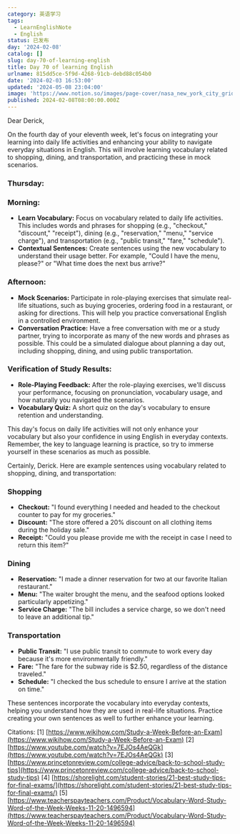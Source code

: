 ```yaml
---
category: 英语学习
tags:
  - LearnEnglishNote
  - English
status: 已发布
day: '2024-02-08'
catalog: []
slug: day-70-of-learning-english
title: Day 70 of learning English
urlname: 815dd5ce-5f9d-4268-91cb-debd88c054b0
date: '2024-02-03 16:53:00'
updated: '2024-05-08 23:04:00'
image: 'https://www.notion.so/images/page-cover/nasa_new_york_city_grid.jpg'
published: 2024-02-08T08:00:00.000Z
---
```


Dear Derick,


On the fourth day of your eleventh week, let's focus on integrating your learning into daily life activities and enhancing your ability to navigate everyday situations in English. This will involve learning vocabulary related to shopping, dining, and transportation, and practicing these in mock scenarios.


### Thursday:


### Morning:

- **Learn Vocabulary:** Focus on vocabulary related to daily life activities. This includes words and phrases for shopping (e.g., "checkout," "discount," "receipt"), dining (e.g., "reservation," "menu," "service charge"), and transportation (e.g., "public transit," "fare," "schedule").
- **Contextual Sentences:** Create sentences using the new vocabulary to understand their usage better. For example, "Could I have the menu, please?" or "What time does the next bus arrive?"

### Afternoon:

- **Mock Scenarios:** Participate in role-playing exercises that simulate real-life situations, such as buying groceries, ordering food in a restaurant, or asking for directions. This will help you practice conversational English in a controlled environment.
- **Conversation Practice:** Have a free conversation with me or a study partner, trying to incorporate as many of the new words and phrases as possible. This could be a simulated dialogue about planning a day out, including shopping, dining, and using public transportation.

### Verification of Study Results:

- **Role-Playing Feedback:** After the role-playing exercises, we'll discuss your performance, focusing on pronunciation, vocabulary usage, and how naturally you navigated the scenarios.
- **Vocabulary Quiz:** A short quiz on the day's vocabulary to ensure retention and understanding.

This day's focus on daily life activities will not only enhance your vocabulary but also your confidence in using English in everyday contexts. Remember, the key to language learning is practice, so try to immerse yourself in these scenarios as much as possible.


Certainly, Derick. Here are example sentences using vocabulary related to shopping, dining, and transportation:


### Shopping

- **Checkout:** "I found everything I needed and headed to the checkout counter to pay for my groceries."
- **Discount:** "The store offered a 20% discount on all clothing items during the holiday sale."
- **Receipt:** "Could you please provide me with the receipt in case I need to return this item?"

### Dining

- **Reservation:** "I made a dinner reservation for two at our favorite Italian restaurant."
- **Menu:** "The waiter brought the menu, and the seafood options looked particularly appetizing."
- **Service Charge:** "The bill includes a service charge, so we don't need to leave an additional tip."

### Transportation

- **Public Transit:** "I use public transit to commute to work every day because it's more environmentally friendly."
- **Fare:** "The fare for the subway ride is $2.50, regardless of the distance traveled."
- **Schedule:** "I checked the bus schedule to ensure I arrive at the station on time."

These sentences incorporate the vocabulary into everyday contexts, helping you understand how they are used in real-life situations. Practice creating your own sentences as well to further enhance your learning.


Citations:
[1] [https://www.wikihow.com/Study-a-Week-Before-an-Exam](https://www.wikihow.com/Study-a-Week-Before-an-Exam)
[2] [https://www.youtube.com/watch?v=7EJOs4AeQGk](https://www.youtube.com/watch?v=7EJOs4AeQGk)
[3] [https://www.princetonreview.com/college-advice/back-to-school-study-tips](https://www.princetonreview.com/college-advice/back-to-school-study-tips)
[4] [https://shorelight.com/student-stories/21-best-study-tips-for-final-exams/](https://shorelight.com/student-stories/21-best-study-tips-for-final-exams/)
[5] [https://www.teacherspayteachers.com/Product/Vocabulary-Word-Study-Word-of-the-Week-Weeks-11-20-1496594](https://www.teacherspayteachers.com/Product/Vocabulary-Word-Study-Word-of-the-Week-Weeks-11-20-1496594)

